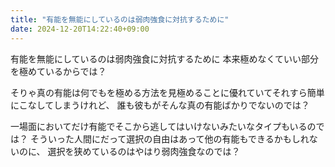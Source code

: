 ```yaml
---
title: "有能を無能にしているのは弱肉強食に対抗するために"
date: 2024-12-20T14:22:40+09:00
---
```

有能を無能にしているのは弱肉強食に対抗するために
本来極めなくていい部分を極めているからでは？

そりゃ真の有能は何でもを極める方法を見極めることに優れていてそれすら簡単にこなしてしまうけれど、
誰も彼もがそんな真の有能ばかりでないのでは？

一場面においてだけ有能でそこから逃してはいけないみたいなタイプもいるのでは？
そういった人間にだって選択の自由はあって他の有能もできるかもしれないのに、
選択を狭めているのはやはり弱肉強食なのでは？
